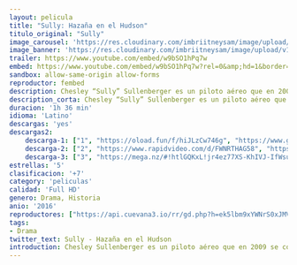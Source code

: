 ```yaml
---
layout: pelicula
title: "Sully: Hazaña en el Hudson"
titulo_original: "Sully"
image_carousel: 'https://res.cloudinary.com/imbriitneysam/image/upload/v1542841168/sully-posterFinal-min.jpg'
image_banner: 'https://res.cloudinary.com/imbriitneysam/image/upload/v1542841169/sully-banner-min.jpg'
trailer: https://www.youtube.com/embed/w9bSO1hPq7w
embed: https://www.youtube.com/embed/w9bSO1hPq7w?rel=0&amp;hd=1&border=0&wmode=opaque&enablejsapi=1&modestbranding=1&controls=1&showinfo=1
sandbox: allow-same-origin allow-forms
reproductor: fembed
description: Chesley “Sully” Sullenberger es un piloto aéreo que en 2009 se convirtió en un héroe cuando, al poco de despegar, su avión se averió y logró realizar un aterrizaje forzoso del aparato en pleno río Hudson, en Nueva York, con 155 pasajeros a bordo.
description_corta: Chesley “Sully” Sullenberger es un piloto aéreo que en 2009 se convirtió en un héroe cuando, al poco de despegar, su avión se averió y logró realizar un aterrizaje forzoso del aparato en pleno río Hudson, en Nueva York, con..
duracion: '1h 36 min'
idioma: 'Latino'
descargas: 'yes'
descargas2:
    descarga-1: ["1", "https://oload.fun/f/hiJLzCw746g", "https://www.google.com/s2/favicons?domain=openload.co","OpenLoad","https://res.cloudinary.com/imbriitneysam/image/upload/v1541473684/mexico.png", "Latino", "Full HD"]
    descarga-2: ["2", "https://www.rapidvideo.com/d/FWNRTHAG58", "https://www.google.com/s2/favicons?domain=www.rapidvideo.com","RapidVideo","https://res.cloudinary.com/imbriitneysam/image/upload/v1541473684/mexico.png", "Latino", "Full HD"]
    descarga-3: ["3", "https://mega.nz/#!htlGQKxL!jr4ez77XS-KhIVJ-IfWsuHxAsaTpq-wlrYPPuhgOeF8", "https://www.google.com/s2/favicons?domain=mega.nz","Mega","https://res.cloudinary.com/imbriitneysam/image/upload/v1541473684/mexico.png", "Latino", "Full HD"]
estrellas: '5'
clasificacion: '+7'
category: 'peliculas'
calidad: 'Full HD'
genero: Drama, Historia
anio: '2016'
reproductores: ["https://api.cuevana3.io/rr/gd.php?h=ek5lbm9xYWNrS0xJMVp5b21KREk0dFBLbjVkaHhkRGdrOG1jbnBpUnhhS1Z6R0NKbk51M3U5S3ZvWU41cmJYaHM3R0tYMmlydU8zU3FtdVdkTXF0NThpU3FadVkyUT09"]
tags:
- Drama
twitter_text: Sully - Hazaña en el Hudson
introduction: Chesley Sullenberger es un piloto aéreo que en 2009 se convirtió en un héroe cuando, al poco de despegar, su avión se averió y logró realizar un aterrizaje forzoso del aparato en pleno río Hudson, en Nueva York, con..
---
```



 







